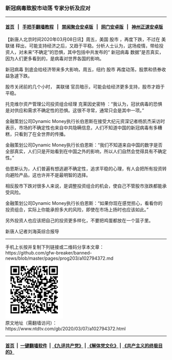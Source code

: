 ### 新冠病毒致股市动荡 专家分析及应对
------------------------

#### [首页](https://github.com/gfw-breaker/banned-news/blob/master/README.md) &nbsp;&nbsp;|&nbsp;&nbsp; [手把手翻墙教程](https://github.com/gfw-breaker/guides/wiki) &nbsp;&nbsp;|&nbsp;&nbsp; [禁闻聚合安卓版](https://github.com/gfw-breaker/bn-android) &nbsp;&nbsp;|&nbsp;&nbsp; [网门安卓版](https://github.com/oGate2/oGate) &nbsp;&nbsp;|&nbsp;&nbsp; [神州正道安卓版](https://github.com/SzzdOgate/update) 



<div><div class="post_content" itemprop="articleBody">
 <p>
  【新唐人北京时间2020年03月08日讯】周五，美国
  <ok href="https://www.ntdtv.com/gb/股市.htm">
   股市
  </ok>
  ，再度下跌，不过在
  <ok href="https://www.ntdtv.com/gb/美联储.htm">
   美联储
  </ok>
  释出，可能支持经济之后，又趋于平稳。分析人士认为，这场疫情，带给投资人，对未来“不确定”的恐惧，其中包括中共发布的“
  <ok href="https://www.ntdtv.com/gb/新冠病毒.htm">
   新冠病毒
  </ok>
  数据”是否真实，因为人们更多看到的，是病毒对世界各国的影响。
 </p>
 <p>
  <ok href="https://www.ntdtv.com/gb/新冠病毒.htm">
   新冠病毒
  </ok>
  到底会给经济带来多大影响，周五，纽约
  <ok href="https://www.ntdtv.com/gb/股市.htm">
   股市
  </ok>
  再度动荡，股票和债券收益急遽下跌。
 </p>
 <p>
  股市关闭前的几个小时，
  <ok href="https://www.ntdtv.com/gb/美联储.htm">
   美联储
  </ok>
  官员暗示，可能会给经济更多支持，股市才趋于平稳。
 </p>
 <p>
  托克维尔资产管理公司投资组合经理 克莱因史密特 ：“我认为，冠状病毒的恐惧是对供应和需求不确定性的恐惧。这很不寻常，通常只会是其中一项。”
 </p>
 <p>
  金融策划公司Dynamic Money执行长伯恩斯在接受大纪元资深记者杨凯杰采访时表示，市场的不确定性也来自中共隐瞒信息，人们不知道中国的新冠病毒有多糟糕，只看到了在全世界的传播。
 </p>
 <p>
  金融策划公司Dynamic Money执行长伯恩斯：“我们不知道来自中国的数字是否全部真实，人们只是开始看到在中国之外的影响，所以人们自然会觉得具有不确定性。”
 </p>
 <p>
  伯恩斯认为，人们普遍有想逃避不确定性，追求平稳的心理，有人会把所有投资转向避险产品，这也许并不是最明智的选择。
 </p>
 <p>
  相反股市下跌对很多人来说，是调整投资组合的机会，使自己不管股市涨跌都能承受风险。
 </p>
 <p>
  金融策划公司Dynamic Money执行长伯恩斯：“如果你现在感觉担心，看看你的投资组合，实际上你能承担多大的风险，即使在市场上扬时也应该如此。”
 </p>
 <p>
  另外投资人也应该把自己的投资更多样化，不要把鸡蛋都放在一个篮子里。
 </p>
 <p>
  新唐人记者刘海英综合报导
 </p>
 <div class="single_ad">
 </div>
</div>
</div>
<hr/>
手机上长按并复制下列链接或二维码分享本文章：<br/>
https://github.com/gfw-breaker/banned-news/blob/master/pages/prog203/a102794372.md <br/>
<a href='https://github.com/gfw-breaker/banned-news/blob/master/pages/prog203/a102794372.md'><img src='https://github.com/gfw-breaker/banned-news/blob/master/pages/prog203/a102794372.md.png'/></a> <br/>
原文地址（需翻墙访问）：https://www.ntdtv.com/gb/2020/03/07/a102794372.html


------------------------
#### [首页](https://github.com/gfw-breaker/banned-news/blob/master/README.md) &nbsp;|&nbsp; [一键翻墙软件](https://github.com/gfw-breaker/nogfw/blob/master/README.md) &nbsp;| [《九评共产党》](https://github.com/gfw-breaker/9ping.md/blob/master/README.md#九评之一评共产党是什么) | [《解体党文化》](https://github.com/gfw-breaker/jtdwh.md/blob/master/README.md) | [《共产主义的终极目的》](https://github.com/gfw-breaker/gczydzjmd.md/blob/master/README.md)


<img src='http://gfw-breaker.win/banned-news/pages/prog203/a102794372.md' width='0px' height='0px'/>